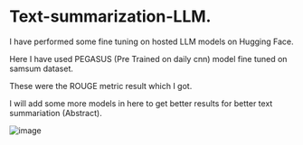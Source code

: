 # Text-summarization-LLM.

I have performed some fine tuning on hosted LLM models on Hugging Face.

Here I have used PEGASUS (Pre Trained on daily cnn) model fine tuned on samsum dataset.

These were the ROUGE metric result which I got.

I will add some more models in here to get better results for better text summariation (Abstract).

![image](https://github.com/BhaskarBMU/Text-summarization-LLM-/assets/114286743/718ccbdb-7c45-42d7-925a-a5d96f22c189)
